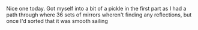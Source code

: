 Nice one today. Got myself into a bit of a pickle in the first part as I had a path through where 36 sets of mirrors wheren't finding any reflections, but once I'd sorted that it was smooth sailing